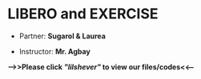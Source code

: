 # LIBERO and EXERCISE
 - Partner: **Sugarol & Laurea**

 - Instructor: **Mr. Agbay**

**-->>**Please click ***"lilshever"*** to view our files/codes**<<--**
